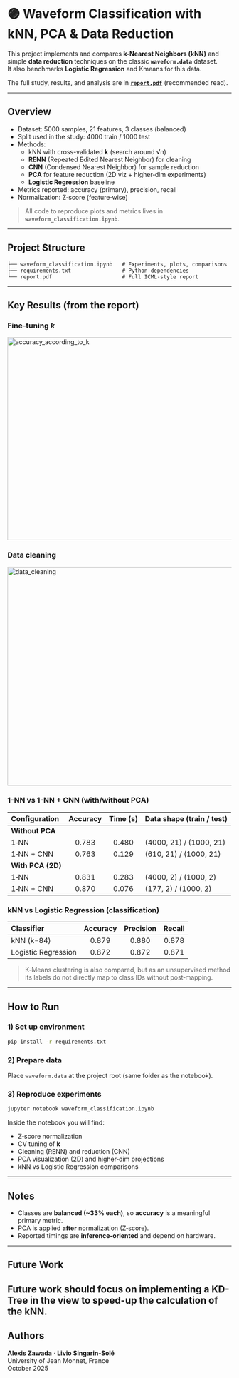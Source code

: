 # 🟣 Waveform Classification with kNN, PCA & Data Reduction

This project implements and compares **k-Nearest Neighbors (kNN)** and simple **data reduction** techniques on the classic **`waveform.data`** dataset.  
It also benchmarks **Logistic Regression** and Kmeans for this data.

The full study, results, and analysis are in **[`report.pdf`](./report.pdf)** (recommended read).

---

## Overview

- Dataset: 5000 samples, 21 features, 3 classes (balanced)
- Split used in the study: 4000 train / 1000 test
- Methods:
  - kNN with cross-validated **k** (search around √n)
  - **RENN** (Repeated Edited Nearest Neighbor) for cleaning
  - **CNN** (Condensed Nearest Neighbor) for sample reduction
  - **PCA** for feature reduction (2D viz + higher‑dim experiments)
  - **Logistic Regression** baseline
- Metrics reported: accuracy (primary), precision, recall
- Normalization: Z‑score (feature‑wise)

> All code to reproduce plots and metrics lives in **`waveform_classification.ipynb`**.

---

## Project Structure

```
├── waveform_classification.ipynb   # Experiments, plots, comparisons
├── requirements.txt                # Python dependencies
└── report.pdf                      # Full ICML-style report
```

---

## Key Results (from the report)

### Fine-tuning $k$
<img width="584" height="455" alt="accuracy_according_to_k" src="https://github.com/user-attachments/assets/456fd624-5f10-4c63-b478-03de6e52ee24" />

### Data cleaning
<img width="1489" height="490" alt="data_cleaning" src="https://github.com/user-attachments/assets/7be8922b-75f2-453d-835e-6a8fcea7d638" />

### 1-NN vs 1-NN + CNN (with/without PCA)

| Configuration              | Accuracy | Time (s) | Data shape (train / test) |
|:---------------------------|:--------:|:--------:|:---------------------------|
| **Without PCA**            |          |          |                            |
| 1‑NN                       | 0.783    | 0.480    | (4000, 21) / (1000, 21)    |
| 1‑NN + CNN                 | 0.763    | 0.129    | (610, 21)  / (1000, 21)    |
| **With PCA (2D)**          |          |          |                            |
| 1‑NN                       | 0.831    | 0.283    | (4000, 2)  / (1000, 2)     |
| 1‑NN + CNN                 | 0.870    | 0.076    | (177, 2)   / (1000, 2)     |

### kNN vs Logistic Regression (classification)

| Classifier             | Accuracy | Precision | Recall |
|:-----------------------|:--------:|:---------:|:------:|
| kNN (k=84)             | 0.879    | 0.880     | 0.878  |
| Logistic Regression    | 0.872    | 0.872     | 0.871  |

> K‑Means clustering is also compared, but as an unsupervised method its labels do not directly map to class IDs without post‑mapping.

---

## How to Run

### 1) Set up environment
```bash
pip install -r requirements.txt
```

### 2) Prepare data
Place `waveform.data` at the project root (same folder as the notebook).

### 3) Reproduce experiments
```bash
jupyter notebook waveform_classification.ipynb
```
Inside the notebook you will find:
- Z‑score normalization
- CV tuning of **k**
- Cleaning (RENN) and reduction (CNN)
- PCA visualization (2D) and higher‑dim projections
- kNN vs Logistic Regression comparisons

---

## Notes

- Classes are **balanced (~33% each)**, so **accuracy** is a meaningful primary metric.
- PCA is applied **after** normalization (Z‑score).
- Reported timings are **inference‑oriented** and depend on hardware.

---

## Future Work
Future work should focus on implementing a KD-Tree in the view to speed-up the calculation of the kNN.
---

## Authors

**Alexis Zawada** · **Livio Singarin‑Solé**  
University of Jean Monnet, France  
October 2025
